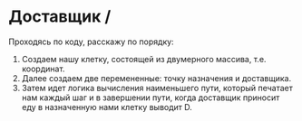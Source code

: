 # Доставщик /

Проходясь по коду, расскажу по порядку:
  1. Создаем нашу клетку, состоящей из двумерного массива, т.е. координат.
  2. Далее создаем две перемененные: точку назначения и доставщика.
  3. Затем идет логика вычисления наименьшего пути, который печатает нам каждый шаг
и в завершении пути, когда доставщик приносит еду в назначенную нами клетку выводит D.
